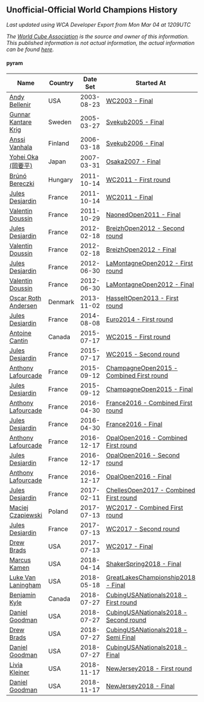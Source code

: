 ## Unofficial-Official World Champions History

*Last updated using WCA Developer Export from Mon Mar 04 at 1209UTC*

*The [World Cube Association](https://www.worldcubeassociation.org) is the source and owner of this information. This published information is not actual information, the actual information can be found [here](https://www.worldcubeassociation.org/results).*

#### pyram

|Name|Country|Date Set|Started At|Ended At|Days Held|  
|--|--|--|--|--|--|  
|[Andy Bellenir](https://www.worldcubeassociation.org/persons/2003BELL01)|USA|2003-08-23|[WC2003 - Final](https://www.worldcubeassociation.org/competitions/WC2003/results/all#epyram_f)|1 year after [WC2003](https://www.worldcubeassociation.org/competitions/WC2003/results/all#epyram_f)|366|  
|[Gunnar Kantare Krig](https://www.worldcubeassociation.org/persons/2004KRIG01)|Sweden|2005-03-27|[Svekub2005 - Final](https://www.worldcubeassociation.org/competitions/Svekub2005/results/all#epyram_f)|[Svekub2006 - Final](https://www.worldcubeassociation.org/competitions/Svekub2006/results/all#epyram_f)|357|  
|[Anssi Vanhala](https://www.worldcubeassociation.org/persons/2005VANH01)|Finland|2006-03-18|[Svekub2006 - Final](https://www.worldcubeassociation.org/competitions/Svekub2006/results/all#epyram_f)|1 year after [Svekub2006](https://www.worldcubeassociation.org/competitions/Svekub2006/results/all#epyram_f)|365|  
|[Yohei Oka (岡要平)](https://www.worldcubeassociation.org/persons/2006OKAY01)|Japan|2007-03-31|[Osaka2007 - Final](https://www.worldcubeassociation.org/competitions/Osaka2007/results/all#epyram_f)|[WC2011 - First round](https://www.worldcubeassociation.org/competitions/WC2011/results/all#epyram_1)|1660|  
|[Brúnó Bereczki](https://www.worldcubeassociation.org/persons/2008BERE01)|Hungary|2011-10-14|[WC2011 - First round](https://www.worldcubeassociation.org/competitions/WC2011/results/all#epyram_1)|[WC2011 - Final](https://www.worldcubeassociation.org/competitions/WC2011/results/all#epyram_f)|0|  
|[Jules Desjardin](https://www.worldcubeassociation.org/persons/2010DESJ01)|France|2011-10-14|[WC2011 - Final](https://www.worldcubeassociation.org/competitions/WC2011/results/all#epyram_f)|[NaonedOpen2011 - Final](https://www.worldcubeassociation.org/competitions/NaonedOpen2011/results/all#epyram_f)|14|  
|[Valentin Doussin](https://www.worldcubeassociation.org/persons/2009DOUS03)|France|2011-10-29|[NaonedOpen2011 - Final](https://www.worldcubeassociation.org/competitions/NaonedOpen2011/results/all#epyram_f)|[BreizhOpen2012 - Second round](https://www.worldcubeassociation.org/competitions/BreizhOpen2012/results/all#epyram_2)|112|  
|[Jules Desjardin](https://www.worldcubeassociation.org/persons/2010DESJ01)|France|2012-02-18|[BreizhOpen2012 - Second round](https://www.worldcubeassociation.org/competitions/BreizhOpen2012/results/all#epyram_2)|[BreizhOpen2012 - Final](https://www.worldcubeassociation.org/competitions/BreizhOpen2012/results/all#epyram_f)|0|  
|[Valentin Doussin](https://www.worldcubeassociation.org/persons/2009DOUS03)|France|2012-02-18|[BreizhOpen2012 - Final](https://www.worldcubeassociation.org/competitions/BreizhOpen2012/results/all#epyram_f)|[LaMontagneOpen2012 - First round](https://www.worldcubeassociation.org/competitions/LaMontagneOpen2012/results/all#epyram_1)|133|  
|[Jules Desjardin](https://www.worldcubeassociation.org/persons/2010DESJ01)|France|2012-06-30|[LaMontagneOpen2012 - First round](https://www.worldcubeassociation.org/competitions/LaMontagneOpen2012/results/all#epyram_1)|[LaMontagneOpen2012 - Final](https://www.worldcubeassociation.org/competitions/LaMontagneOpen2012/results/all#epyram_f)|0|  
|[Valentin Doussin](https://www.worldcubeassociation.org/persons/2009DOUS03)|France|2012-06-30|[LaMontagneOpen2012 - Final](https://www.worldcubeassociation.org/competitions/LaMontagneOpen2012/results/all#epyram_f)|1 year after [NaonedOpen2012](https://www.worldcubeassociation.org/competitions/NaonedOpen2012/results/all#epyram_f)|484|  
|[Oscar Roth Andersen](https://www.worldcubeassociation.org/persons/2008ANDE02)|Denmark|2013-11-02|[HasseltOpen2013 - First round](https://www.worldcubeassociation.org/competitions/HasseltOpen2013/results/all#epyram_1)|[Euro2014 - First round](https://www.worldcubeassociation.org/competitions/Euro2014/results/all#epyram_1)|280|  
|[Jules Desjardin](https://www.worldcubeassociation.org/persons/2010DESJ01)|France|2014-08-08|[Euro2014 - First round](https://www.worldcubeassociation.org/competitions/Euro2014/results/all#epyram_1)|[WC2015 - First round](https://www.worldcubeassociation.org/competitions/WC2015/results/all#epyram_1)|343|  
|[Antoine Cantin](https://www.worldcubeassociation.org/persons/2010CANT02)|Canada|2015-07-17|[WC2015 - First round](https://www.worldcubeassociation.org/competitions/WC2015/results/all#epyram_1)|[WC2015 - Second round](https://www.worldcubeassociation.org/competitions/WC2015/results/all#epyram_2)|0|  
|[Jules Desjardin](https://www.worldcubeassociation.org/persons/2010DESJ01)|France|2015-07-17|[WC2015 - Second round](https://www.worldcubeassociation.org/competitions/WC2015/results/all#epyram_2)|[ChampagneOpen2015 - Combined First round](https://www.worldcubeassociation.org/competitions/ChampagneOpen2015/results/all#epyram_d)|56|  
|[Anthony Lafourcade](https://www.worldcubeassociation.org/persons/2014LAFO01)|France|2015-09-12|[ChampagneOpen2015 - Combined First round](https://www.worldcubeassociation.org/competitions/ChampagneOpen2015/results/all#epyram_d)|[ChampagneOpen2015 - Final](https://www.worldcubeassociation.org/competitions/ChampagneOpen2015/results/all#epyram_f)|0|  
|[Jules Desjardin](https://www.worldcubeassociation.org/persons/2010DESJ01)|France|2015-09-12|[ChampagneOpen2015 - Final](https://www.worldcubeassociation.org/competitions/ChampagneOpen2015/results/all#epyram_f)|[France2016 - Combined First round](https://www.worldcubeassociation.org/competitions/France2016/results/all#epyram_d)|231|  
|[Anthony Lafourcade](https://www.worldcubeassociation.org/persons/2014LAFO01)|France|2016-04-30|[France2016 - Combined First round](https://www.worldcubeassociation.org/competitions/France2016/results/all#epyram_d)|[France2016 - Final](https://www.worldcubeassociation.org/competitions/France2016/results/all#epyram_f)|0|  
|[Jules Desjardin](https://www.worldcubeassociation.org/persons/2010DESJ01)|France|2016-04-30|[France2016 - Final](https://www.worldcubeassociation.org/competitions/France2016/results/all#epyram_f)|[OpalOpen2016 - Combined First round](https://www.worldcubeassociation.org/competitions/OpalOpen2016/results/all#epyram_d)|231|  
|[Anthony Lafourcade](https://www.worldcubeassociation.org/persons/2014LAFO01)|France|2016-12-17|[OpalOpen2016 - Combined First round](https://www.worldcubeassociation.org/competitions/OpalOpen2016/results/all#epyram_d)|[OpalOpen2016 - Second round](https://www.worldcubeassociation.org/competitions/OpalOpen2016/results/all#epyram_2)|0|  
|[Jules Desjardin](https://www.worldcubeassociation.org/persons/2010DESJ01)|France|2016-12-17|[OpalOpen2016 - Second round](https://www.worldcubeassociation.org/competitions/OpalOpen2016/results/all#epyram_2)|[OpalOpen2016 - Final](https://www.worldcubeassociation.org/competitions/OpalOpen2016/results/all#epyram_f)|0|  
|[Anthony Lafourcade](https://www.worldcubeassociation.org/persons/2014LAFO01)|France|2016-12-17|[OpalOpen2016 - Final](https://www.worldcubeassociation.org/competitions/OpalOpen2016/results/all#epyram_f)|[ChellesOpen2017 - Combined First round](https://www.worldcubeassociation.org/competitions/ChellesOpen2017/results/all#epyram_d)|56|  
|[Jules Desjardin](https://www.worldcubeassociation.org/persons/2010DESJ01)|France|2017-02-11|[ChellesOpen2017 - Combined First round](https://www.worldcubeassociation.org/competitions/ChellesOpen2017/results/all#epyram_d)|[WC2017 - Combined First round](https://www.worldcubeassociation.org/competitions/WC2017/results/all#epyram_d)|154|  
|[Maciej Czapiewski](https://www.worldcubeassociation.org/persons/2014CZAP01)|Poland|2017-07-13|[WC2017 - Combined First round](https://www.worldcubeassociation.org/competitions/WC2017/results/all#epyram_d)|[WC2017 - Second round](https://www.worldcubeassociation.org/competitions/WC2017/results/all#epyram_2)|0|  
|[Jules Desjardin](https://www.worldcubeassociation.org/persons/2010DESJ01)|France|2017-07-13|[WC2017 - Second round](https://www.worldcubeassociation.org/competitions/WC2017/results/all#epyram_2)|[WC2017 - Final](https://www.worldcubeassociation.org/competitions/WC2017/results/all#epyram_f)|0|  
|[Drew Brads](https://www.worldcubeassociation.org/persons/2010BRAD01)|USA|2017-07-13|[WC2017 - Final](https://www.worldcubeassociation.org/competitions/WC2017/results/all#epyram_f)|[ShakerSpring2018 - Final](https://www.worldcubeassociation.org/competitions/ShakerSpring2018/results/all#epyram_f)|272|  
|[Marcus Kamen](https://www.worldcubeassociation.org/persons/2015KAME02)|USA|2018-04-14|[ShakerSpring2018 - Final](https://www.worldcubeassociation.org/competitions/ShakerSpring2018/results/all#epyram_f)|[GreatLakesChampionship2018 - Final](https://www.worldcubeassociation.org/competitions/GreatLakesChampionship2018/results/all#epyram_f)|36|  
|[Luke Van Laningham](https://www.worldcubeassociation.org/persons/2015VANL01)|USA|2018-05-18|[GreatLakesChampionship2018 - Final](https://www.worldcubeassociation.org/competitions/GreatLakesChampionship2018/results/all#epyram_f)|[CubingUSANationals2018 - First round](https://www.worldcubeassociation.org/competitions/CubingUSANationals2018/results/all#epyram_1)|70|  
|[Benjamin Kyle](https://www.worldcubeassociation.org/persons/2016KYLE01)|Canada|2018-07-27|[CubingUSANationals2018 - First round](https://www.worldcubeassociation.org/competitions/CubingUSANationals2018/results/all#epyram_1)|[CubingUSANationals2018 - Second round](https://www.worldcubeassociation.org/competitions/CubingUSANationals2018/results/all#epyram_2)|0|  
|[Daniel Goodman](https://www.worldcubeassociation.org/persons/2013GOOD01)|USA|2018-07-27|[CubingUSANationals2018 - Second round](https://www.worldcubeassociation.org/competitions/CubingUSANationals2018/results/all#epyram_2)|[CubingUSANationals2018 - Semi Final](https://www.worldcubeassociation.org/competitions/CubingUSANationals2018/results/all#epyram_3)|0|  
|[Drew Brads](https://www.worldcubeassociation.org/persons/2010BRAD01)|USA|2018-07-27|[CubingUSANationals2018 - Semi Final](https://www.worldcubeassociation.org/competitions/CubingUSANationals2018/results/all#epyram_3)|[CubingUSANationals2018 - Final](https://www.worldcubeassociation.org/competitions/CubingUSANationals2018/results/all#epyram_f)|0|  
|[Daniel Goodman](https://www.worldcubeassociation.org/persons/2013GOOD01)|USA|2018-07-27|[CubingUSANationals2018 - Final](https://www.worldcubeassociation.org/competitions/CubingUSANationals2018/results/all#epyram_f)|[NewJersey2018 - First round](https://www.worldcubeassociation.org/competitions/NewJersey2018/results/all#epyram_1)|112|  
|[Livia Kleiner](https://www.worldcubeassociation.org/persons/2013KLEI03)|USA|2018-11-17|[NewJersey2018 - First round](https://www.worldcubeassociation.org/competitions/NewJersey2018/results/all#epyram_1)|[NewJersey2018 - Final](https://www.worldcubeassociation.org/competitions/NewJersey2018/results/all#epyram_f)|0|  
|[Daniel Goodman](https://www.worldcubeassociation.org/persons/2013GOOD01)|USA|2018-11-17|[NewJersey2018 - Final](https://www.worldcubeassociation.org/competitions/NewJersey2018/results/all#epyram_f)|Ongoing|106|  
